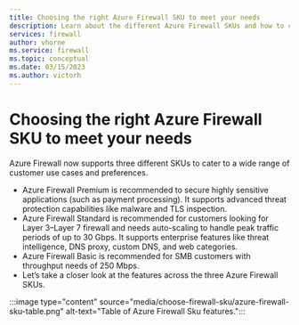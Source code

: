 ```yaml
---
title: Choosing the right Azure Firewall SKU to meet your needs
description: Learn about the different Azure Firewall SKUs and how to choose the right one for your needs.
services: firewall
author: vhorne
ms.service: firewall
ms.topic: conceptual
ms.date: 03/15/2023
ms.author: victorh
---
```


# Choosing the right Azure Firewall SKU to meet your needs

Azure Firewall now supports three different SKUs to cater to a wide range of customer use cases and preferences.

- Azure Firewall Premium is recommended to secure highly sensitive applications (such as payment processing). It supports advanced threat protection capabilities like malware and TLS inspection.
- Azure Firewall Standard is recommended for customers looking for Layer 3–Layer 7 firewall and needs auto-scaling to handle peak traffic periods of up to 30 Gbps. It supports enterprise features like threat intelligence, DNS proxy, custom DNS, and web categories.
- Azure Firewall Basic is recommended for SMB customers with throughput needs of 250 Mbps.
- Let’s take a closer look at the features across the three Azure Firewall SKUs.

:::image type="content" source="media/choose-firewall-sku/azure-firewall-sku-table.png" alt-text="Table of Azure Firewall Sku features.":::